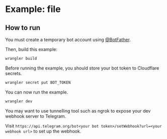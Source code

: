 # Example: file

## How to run

You must create a temporary bot account using [@BotFather](https://t.me/botfather).

Then, build this example:

```bash
wrangler build
```

Before running the example, you should store your bot token to Cloudflare secrets.

```bash
wrangler secret put BOT_TOKEN
```

You can now run the example.

```bash
wrangler dev
```

You may want to use tunnelling tool such as ngrok to expose your dev webhook server to Telegram.

Visit `https://api.telegram.org/bot<your bot token>/setWebhook?url=<your webhook url>`
to set up the webhook.
